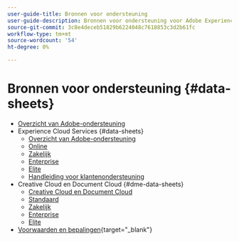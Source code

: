 ```yaml
---
user-guide-title: Bronnen voor ondersteuning
user-guide-description: Bronnen voor ondersteuning voor Adobe Experience Cloud en Adobe Experience Platform.
source-git-commit: 3c8e4deceb51829b6224048c7618853c3d2b61fc
workflow-type: tm+mt
source-wordcount: '54'
ht-degree: 0%

---
```



# Bronnen voor ondersteuning {#data-sheets}

+ [Overzicht van Adobe-ondersteuning](overview.md)
+ Experience Cloud Services {#data-sheets}
   + [Overzicht van Adobe-ondersteuning](dx-overview.md)
   + [Online](online.md)
   + [Zakelijk](business.md)
   + [Enterprise](enterprise.md)
   + [Elite](elite.md)
   + [Handleiding voor klantenondersteuning](support-guide.md)
+ Creative Cloud en Document Cloud {#dme-data-sheets}
   + [Creative Cloud en Document Cloud](dme-overview.md)
   + [Standaard](dme-standard.md)
   + [Zakelijk](dme-business.md)
   + [Enterprise](dme-enterprise.md)
   + [Elite](dme-elite.md)
+ [Voorwaarden en bepalingen](https://helpx.adobe.com/support/programs/support-policies-terms-conditions.html){target=&quot;_blank&quot;}

<!--

Articles must be added to this TOC file in order to render.

Use this list format to specify links to articles and section headings that expand and collapse in the left rail of the user guide.

An article link CANNOT be used as a section heading.
-->

